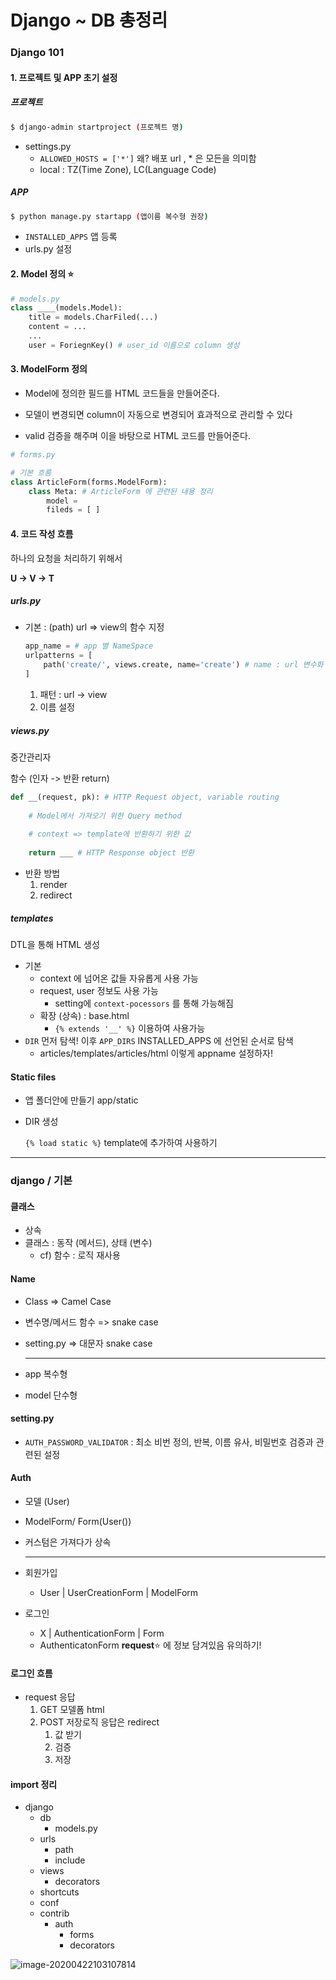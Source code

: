 # Django ~ DB 총정리

### Django 101

#### 1. 프로젝트 및 APP 초기 설정

##### 프로젝트

```bash
$ django-admin startproject (프로젝트 명)
```

- settings.py 
  - `ALLOWED_HOSTS = ['*']` 왜? 배포 url , * 은 모든을 의미함
  - local : TZ(Time Zone), LC(Language Code)

##### APP

```bash
$ python manage.py startapp (앱이름 복수형 권장)
```

- `INSTALLED_APPS` 앱 등록
- urls.py 설정

#### 2. Model 정의 :star:

```python
# models.py
class ____(models.Model):
    title = models.CharFiled(...)
    content = ...
    ...
    user = ForiegnKey() # user_id 이름으로 column 생성
```

#### 3. ModelForm 정의

- Model에 정의한 필드를 HTML 코드들을 만들어준다.

- 모델이 변경되면 column이 자동으로 변경되어 효과적으로 관리할 수 있다

- valid 검증을 해주며 이을 바탕으로 HTML 코드를 만들어준다.

```python
# forms.py

# 기본 흐름
class ArticleForm(forms.ModelForm):
    class Meta: # ArticleForm 에 관련된 내용 정리
        model = 
        fileds = [ ]
```

#### 4. 코드 작성 흐름

하나의 요청을 처리하기 위해서

**U → V → T**

##### urls.py

- 기본 : (path) url => view의 함수 지정

  ```python
  app_name = # app 별 NameSpace
  urlpatterns = [
      path('create/', views.create, name='create') # name : url 변수화
  ]
  ```

  1. 패턴 : url -> view
  2. 이름 설정

##### views.py

중간관리자

함수 (인자 -> 반환 return)

```python
def __(request, pk): # HTTP Request object, variable routing
    
    # Model에서 가져오기 위한 Query method 
    
    # context => template에 반환하기 위한 값
    
    return ___ # HTTP Response object 반환
```

- 반환 방법 
  1. render
  2. redirect

##### templates

DTL을 통해 HTML 생성

- 기본 
  - context 에 넘어온 값들 자유롭게 사용 가능
  - request, user 정보도 사용 가능
    - setting에 `context-pocessors` 를 통해 가능해짐
  - 확장 (상속) : base.html
    - `{% extends '__' %}` 이용하여 사용가능
- `DIR`  먼저 탐색! 이후 `APP_DIRS` INSTALLED_APPS 에 선언된 순서로 탐색
  - articles/templates/articles/html 이렇게 appname 설정하자!

#### Static files

- 앱 폴더안에 만들기 app/static

- DIR 생성

  `{% load static %}` template에 추가하여 사용하기

---

### django / 기본

#### 클래스

- 상속
- 클래스 : 동작 (메서드), 상태 (변수)
  - cf) 함수 : 로직 재사용

#### Name

- Class => Camel Case

- 변수명/메서드 함수 => snake case

- setting.py => 대문자 snake case

  ---

- app  복수형
- model 단수형

#### setting.py

- `AUTH_PASSWORD_VALIDATOR` : 최소 비번 정의, 반복, 이름 유사, 비밀번호 검증과 관련된 설정

#### Auth

- 모델 (User)

- ModelForm/ Form(User())

- 커스텀은 가져다가 상속

  ---

- 회원가입
  - User | UserCreationForm | ModelForm
- 로그인
  -  X | AuthenticationForm | Form
  - AuthenticatonForm **request**:star: 에 정보 담겨있음 유의하기!

#### 로그인 흐름

- request 응답
  1. GET 모델폼 html
  2. POST 저장로직 응답은 redirect
     1. 값 받기
     2. 검증
     3. 저장

#### import 정리

- django
  - db
    - models.py
  - urls
    - path
    - include
  - views
    - decorators
  - shortcuts
  - conf
  - contrib
    - auth
      - forms
      - decorators

![image-20200422103107814](C:\Users\youbi\AppData\Roaming\Typora\typora-user-images\image-20200422103107814.png)



